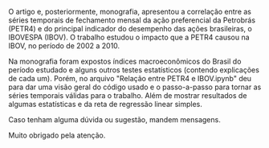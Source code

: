 O artigo e, posteriormente, monografia, apresentou a correlação entre as séries temporais de fechamento mensal da ação preferencial da Petrobrás (PETR4) e do principal indicador do desempenho das ações brasileiras, o IBOVESPA (IBOV). O trabalho estudou o impacto que a PETR4 causou na IBOV, no período de 2002 a 2010.

Na monografia foram expostos índices macroeconômicos do Brasil do período estudado e alguns outros testes estatísticos (contendo explicações de cada um). Porém, no arquivo "Relação entre PETR4 e IBOV.ipynb" deu para dar uma visão geral do código usado e o passo-a-passo para tornar as séries temporais válidas para o trabalho. Além de mostrar resultados de algumas estatísticas e da reta de regressão linear simples.

Caso tenham alguma dúvida ou sugestão, mandem mensagens.

Muito obrigado pela atenção.
